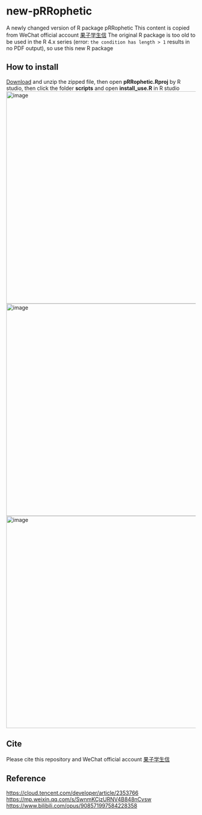 # new-pRRophetic
A newly changed version of R package pRRophetic
This content is copied from WeChat official account [果子学生信]( https://mp.weixin.qq.com/s/SwnmKCjzURNV4B848nCvsw "果子学生信文章")
The original R package is too old to be used in the R 4.x series (error: `the condition has length > 1` results in no PDF output), so use this new R package
## How to install
[Download]( https://github.com/23232333aaa/new-pRRophetic/releases "Download") and unzip the zipped file, then open **pRRophetic.Rproj** by R studio, then click the folder **scripts** and open **install_use.R** in R studio
<img width="563" alt="image" src="https://github.com/user-attachments/assets/3c6c8107-be26-4e4d-b165-5ff07a1aac54" />
<img width="563" alt="image" src="https://github.com/user-attachments/assets/921689b1-8ef9-4679-87ab-b7ae88fa6308" />
<img width="563" alt="image" src="https://github.com/user-attachments/assets/755ca30c-2014-47c2-87c8-03cecaec1101" />
## Cite
Please cite this repository and WeChat official account [果子学生信]( https://mp.weixin.qq.com/s/SwnmKCjzURNV4B848nCvsw "果子学生信文章")
## Reference
https://cloud.tencent.com/developer/article/2353766
https://mp.weixin.qq.com/s/SwnmKCjzURNV4B848nCvsw
https://www.bilibili.com/opus/908571997584228358

